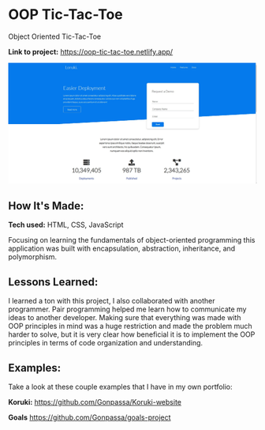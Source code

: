 # OOP Tic-Tac-Toe
Object Oriented Tic-Tac-Toe

**Link to project:** https://oop-tic-tac-toe.netlify.app/

![tic-tac-toe](https://raw.githubusercontent.com/Gonpassa/Koruki-website/main/Loruki.jpg)

## How It's Made:

**Tech used:** HTML, CSS, JavaScript

Focusing on learning the fundamentals of object-oriented programming this application was built with encapsulation, abstraction, inheritance, and polymorphism. 

## Lessons Learned:

I learned a ton with this project, I also collaborated with another programmer. Pair programming helped me learn how to communicate my ideas to another developer. Making sure that everything was made with OOP principles in mind was a huge restriction and made the problem much harder to solve, but it is very clear how beneficial it is to implement the OOP principles in terms of code organization and understanding. 

## Examples:
Take a look at these couple examples that I have in my own portfolio:

**Koruki:** https://github.com/Gonpassa/Koruki-website

**Goals** https://github.com/Gonpassa/goals-project
